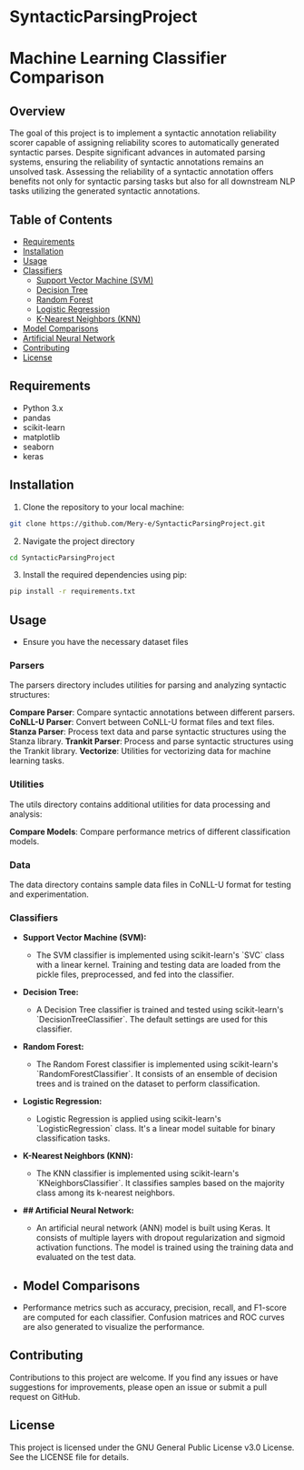 
# SyntacticParsingProject
# Machine Learning Classifier Comparison

## Overview

The goal of this project is to implement a syntactic annotation reliability scorer capable of assigning reliability scores to automatically generated syntactic parses. Despite significant advances in automated parsing systems, ensuring the reliability of syntactic annotations remains an unsolved task. Assessing the reliability of a syntactic annotation offers benefits not only for syntactic parsing tasks but also for all downstream NLP tasks utilizing the generated syntactic annotations.

## Table of Contents

- [Requirements](#requirements)
- [Installation](#installation)
- [Usage](#usage)
- [Classifiers](#classifiers)
  - [Support Vector Machine (SVM)](#support-vector-machine-svm)
  - [Decision Tree](#decision-tree)
  - [Random Forest](#random-forest)
  - [Logistic Regression](#logistic-regression)
  - [K-Nearest Neighbors (KNN)](#k-nearest-neighbors-knn)
- [Model Comparisons](#model-comparisons)
- [Artificial Neural Network](#artificial-neural-network)
- [Contributing](#contributing)
- [License](#license)

## Requirements

- Python 3.x
- pandas
- scikit-learn
- matplotlib
- seaborn
- keras

## Installation

1. Clone the repository to your local machine:

```bash
git clone https://github.com/Mery-e/SyntacticParsingProject.git
```

2. Navigate the project directory

```bash
cd SyntacticParsingProject
```

3. Install the required dependencies using pip:

```bash
pip install -r requirements.txt
```

## Usage
- Ensure you have the necessary dataset files

### Parsers
The parsers directory includes utilities for parsing and analyzing syntactic structures:


**Compare Parser**: Compare syntactic annotations between different parsers.
**CoNLL-U Parser**: Convert between CoNLL-U format files and text files.
**Stanza Parser**: Process text data and parse syntactic structures using the Stanza library.
**Trankit Parser**: Process and parse syntactic structures using the Trankit library.
**Vectorize**: Utilities for vectorizing data for machine learning tasks.
### Utilities

The utils directory contains additional utilities for data processing and analysis:

**Compare Models**: Compare performance metrics of different classification models.

### Data
The data directory contains sample data files in CoNLL-U format for testing and experimentation.

### Classifiers

- **Support Vector Machine (SVM):**
    - The SVM classifier is implemented using scikit-learn's \`SVC\` class with a linear kernel. Training and testing data are loaded from the pickle files, preprocessed, and fed into the classifier.

- **Decision Tree:**
    - A Decision Tree classifier is trained and tested using scikit-learn's \`DecisionTreeClassifier\`. The default settings are used for this classifier.

- **Random Forest:**
    - The Random Forest classifier is implemented using scikit-learn's \`RandomForestClassifier\`. It consists of an ensemble of decision trees and is trained on the dataset to perform classification.

- **Logistic Regression:**
    - Logistic Regression is applied using scikit-learn's \`LogisticRegression\` class. It's a linear model suitable for binary classification tasks.

- **K-Nearest Neighbors (KNN):**
    - The KNN classifier is implemented using scikit-learn's \`KNeighborsClassifier\`. It classifies samples based on the majority class among its k-nearest neighbors.
- **## Artificial Neural Network:**
    - An artificial neural network (ANN) model is built using Keras. It consists of multiple layers with dropout regularization and sigmoid activation functions. The model is trained using the training data and evaluated on the test data.
- ## Model Comparisons

- Performance metrics such as accuracy, precision, recall, and F1-score are computed for each classifier. Confusion matrices and ROC curves are also generated to visualize the performance.


## Contributing

Contributions to this project are welcome. If you find any issues or have suggestions for improvements, please open an issue or submit a pull request on GitHub.

## License

This project is licensed under the GNU General Public License v3.0 License. See the LICENSE file for details.
